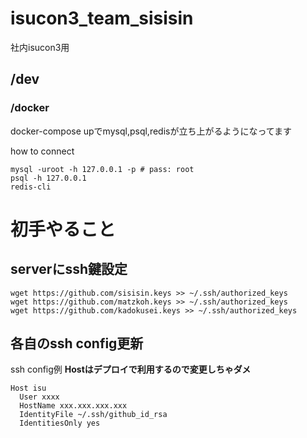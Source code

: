 # isucon3_team_sisisin

社内isucon3用

## /dev

### /docker

docker-compose upでmysql,psql,redisが立ち上がるようになってます

how to connect

```console
mysql -uroot -h 127.0.0.1 -p # pass: root
psql -h 127.0.0.1
redis-cli
```

# 初手やること

## serverにssh鍵設定

```
wget https://github.com/sisisin.keys >> ~/.ssh/authorized_keys
wget https://github.com/matzkoh.keys >> ~/.ssh/authorized_keys
wget https://github.com/kadokusei.keys >> ~/.ssh/authorized_keys
```

## 各自のssh config更新

ssh config例
**Hostはデプロイで利用するので変更しちゃダメ**

```
Host isu
  User xxxx
  HostName xxx.xxx.xxx.xxx
  IdentityFile ~/.ssh/github_id_rsa
  IdentitiesOnly yes
```

